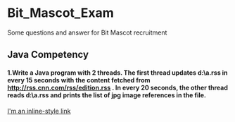 # Bit_Mascot_Exam

Some questions and answer for Bit Mascot recruitment

## Java Competency
#### 1.Write a Java program with 2 threads. The first thread updates d:\a.rss in every 15 seconds with the content fetched from http://rss.cnn.com/rss/edition.rss . In every 20 seconds, the other thread reads d:\a.rss and prints the list of jpg image references in the file.
[I'm an inline-style link](https://github.com/MdShohanurRahman/Bit_Mascot_Exam/tree/master/JsoupDemo)

